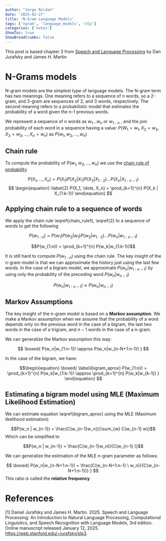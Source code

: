 ```yaml
---
author: "Jorge Roldan"
date: '2025-02-27'
title: 'N-Gram Language Models'
tags: ['ngram', 'language_models', 'nlp']
categories: ['notes']
ShowToc: true
ShowBreadCrumbs: false
---
```


This post is based chapter 3 from [Speech and Language Processing](https://web.stanford.edu/~jurafsky/slp3/) by Dan Jurafsky and James H. Martin

# N-Grams models
N-gram models are the simplest type of language models. The N-gram term
has two meanings. One meaning refers to a sequence of n words, so a
2-gram, and 3-gram are sequences of 2, and 3 words, respectively. The
second meaning refers to a probabilistic model that estimates the
probability of a word given the n-1 previous words.

We represent a sequence of n words as $w_1 \dots w_n$ or $w_{1:n}$ , and
the join probability of each word in a sequence having a value:
$P(W_1 = w_1, X_2=w_2, X_3=w_3, \dots, X_n = w_n$) as $P(w_1, w_2, \dots, w_n)$

## Chain rule
To compute the probability of $P(w_1, w_2, \dots, w_n)$ we use the [chain
rule of probability](https://en.wikipedia.org/wiki/Chain_rule_(probability))

$$
\begin{equation}
\label{chain_rule1}
P(X_1, \dots, X_n) = P(X_1) P(X_2 | X_1) P(X_3 | X_{1:2}) \dots P(X_n | X_{1:{n-1}})
\end{equation}
$$
$$
\begin{equation}
\label{2}
P(X_1, \dots, X_n) = \prod_{k=1}^{n} P(X_k | X_{1:k-1})
\end{equation}
$$

## Applying chain rule to a sequence of words
We apply the chain rule \eqref{chain_rule1}, \eqref{2} to a sequence of words to get the following

$$P(w_{1:n}) = P(w_1) P(w_2|w_1) P(w_3|w_{1:2}) \dots P(w_n|w_{1:n-1})$$

$$P(w_{1:n}) = \prod_{k=1}^{n} P(w_k|w_{1:k-1})$$

It is still hard to compute $P(w_{1:n})$  using the chain rule. The key
insight of the n-gram model is that we can approximate the history just
using the last few words. In the case of a bigram model, we approximate
$P(w_n  | w_{1:n-1})$ by using only the probability of the preceding
word $P(w_n|w_{n-1})$

$$P(w_n|w_{1:n-1}) \approx P(w_n|w_{n-1})$$ 

## Markov Assumptions
The key insight of the n-gram model is based on a **Markov
assumption**. We make a Markov assumption when we assume that the probability of a word depends only on the
previous word in the case of a bigram, the last two words in the case of a trigram, and $n-1$ words in the case of a n-gram.

We can generalize the Markov assumption this way:

$$
\boxed{
P(w_n|w_{1:n-1}) \approx P(w_n|w_{n-N+1:n-1})
}
$$

In the case of the bigram, we have:

$$\begin{equation}
\boxed{
    \label{bigram_aprox}
    P(w_{1:n}) = \prod_{k=1}^{n} P(w_k|w_{1:k-1}) \approx  \prod_{k=1}^{n} P(w_k|w_{k-1})
}
\end{equation}
$$

## Estimating a bigram model using MLE (Maximum Likelihood Estimation)
We can estimate equation \eqref{bigram_aprox} using the MLE (Maximum likelihood estimation)

$$P(w_n | w_{n-1}) = \frac{C(w_{n-1}w_n)}{\sum_{w} C(w_{n-1} w)}$$ Which
can be simplified to

$$P(w_n | w_{n-1}) = \frac{C(w_{n-1}w_n)}{C(w_{n-1} )}$$

We can generalize the estimation of the MLE n-gram parameter as follows:

$$
\boxed{
    P(w_n|w_{n-N+1:n-1}) = \frac{C(w_{n-N+1:n-1} \  w_n)}{C(w_{n-N+1:n-1})}
}
$$
This ratio is called the **relative frequency**


# References
[1] Daniel Jurafsky and James H. Martin. 2025. Speech and Language Processing: An Introduction to Natural Language Processing, Computational Linguistics, and Speech Recognition with Language Models, 3rd edition. Online manuscript released January 12, 2025. https://web.stanford.edu/~jurafsky/slp3.